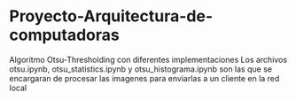 # Proyecto-Arquitectura-de-computadoras
Algoritmo Otsu-Thresholding con diferentes implementaciones
Los archivos otsu.ipynb, otsu_statistics.ipynb y otsu_histograma.ipynb son las que se encargaran de procesar las imagenes para enviarlas a un cliente en la red local
